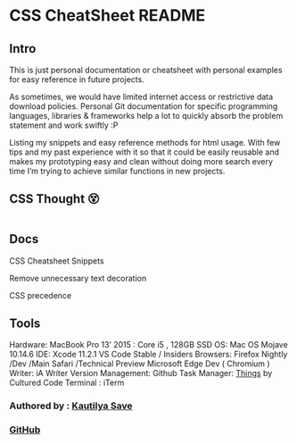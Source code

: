 # CSS CheatSheet README



## Intro
This is just personal documentation or cheatsheet with personal examples for easy reference in future projects.

As sometimes, we would have limited internet access or restrictive data download policies. Personal Git documentation for specific programming languages, libraries & frameworks help a lot to quickly absorb the problem statement and work swiftly :P 

Listing my snippets and easy reference methods for html usage.
With few tips and my past experience with it so that it could be easily reusable and makes my prototyping easy and clean without doing more search every time I’m trying to achieve similar functions in new projects.

## CSS Thought 😵
``` Working with CSS is like Black Magic, you never know what works and what doesn’t until you break it or resolve it. It is always some component superseding or conflicting with certain elements. ~ Kautilya Save
```


## Docs 

CSS Cheatsheet Snippets

Remove unnecessary text decoration

CSS precedence

## Tools

Hardware: MacBook Pro 13’ 2015 : Core i5 , 128GB SSD
OS: Mac OS Mojave 10.14.6
IDE: Xcode 11.2.1
VS Code Stable / Insiders
Browsers: Firefox Nightly /Dev /Main
Safari /Technical Preview
Microsoft Edge Dev ( Chromium )
Writer: iA Writer
Version Management: Github
Task Manager: [Things](https://culturedcode.com/things/) by Cultured Code
Terminal : iTerm


### Authored by : [Kautilya Save](https://sensehack.github.io/)

### [GitHub](https://github.com/SensehacK)